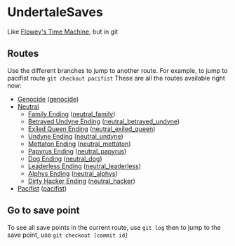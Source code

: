 # UndertaleSaves
Like [Flowey's Time Machine](https://crumblingstatue.github.io/FloweysTimeMachine), but in git

## Routes
Use the different branches to jump to another route.
For example, to jump to pacifist route `git checkout pacifist`
These are all the routes available right now:
- [Genocide](https://undertale.fandom.com/wiki/Genocide_Route) ([genocide](https://github.com/yarinvasket/UndertaleSaves/tree/genocide))
- [Neutral](https://undertale.fandom.com/wiki/Neutral_Route)
  - [Family Ending](https://undertale.fandom.com/wiki/Neutral_Route#Family_Ending_.28Flawed_Pacifist.29) ([neutral_family](https://github.com/yarinvasket/UndertaleSaves/tree/neutral_family))
  - [Betrayed Undyne Ending](https://undertale.fandom.com/wiki/Neutral_Route#Betrayed_Undyne_Ending) ([neutral_betrayed_undyne](https://github.com/yarinvasket/UndertaleSaves/tree/neutral_betrayed_undyne))
  - [Exiled Queen Ending](https://undertale.fandom.com/wiki/Neutral_Route#Exiled_Queen_Ending) ([neutral_exiled_queen](https://github.com/yarinvasket/UndertaleSaves/tree/neutral_exiled_queen))
  - [Undyne Ending](https://undertale.fandom.com/wiki/Neutral_Route#Undyne_Ending) ([neutral_undyne](https://github.com/yarinvasket/UndertaleSaves/tree/neutral_undyne))
  - [Mettaton Ending](https://undertale.fandom.com/wiki/Neutral_Route#Mettaton_Ending) ([neutral_mettaton](https://github.com/yarinvasket/UndertaleSaves/tree/neutral_mettaton))
  - [Papyrus Ending](https://undertale.fandom.com/wiki/Neutral_Route#Papyrus_Ending) ([neutral_papyrus](https://github.com/yarinvasket/UndertaleSaves/tree/neutral_papyrus))
  - [Dog Ending](https://undertale.fandom.com/wiki/Neutral_Route#Dog_Ending) ([neutral_dog](https://github.com/yarinvasket/UndertaleSaves/tree/neutral_dog))
  - [Leaderless Ending](https://undertale.fandom.com/wiki/Neutral_Route#Leaderless_Ending) ([neutral_leaderless](https://github.com/yarinvasket/UndertaleSaves/tree/neutral_leaderless))
  - [Alphys Ending](https://undertale.fandom.com/wiki/Neutral_Route#Alphys_Ending_.28Near_Genocide.29) ([neutral_alphys](https://github.com/yarinvasket/UndertaleSaves/tree/neutral_alphys))
  - [Dirty Hacker Ending](https://undertale.fandom.com/wiki/Neutral_Route#Impossible_Ending_.28Dirty_Hacker.29) ([neutral_hacker](https://github.com/yarinvasket/UndertaleSaves/tree/neutral_hacker))
- [Pacifist](https://undertale.fandom.com/wiki/True_Pacifist_Route) ([pacifist](https://github.com/yarinvasket/UndertaleSaves/tree/pacifist))

## Go to save point
To see all save points in the current route, use `git log`
then to jump to the save point, use `git checkout [commit id]`
